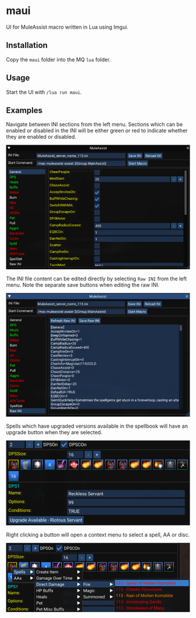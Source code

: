 # maui

UI for MuleAssist macro written in Lua using Imgui.

## Installation

Copy the `maui` folder into the MQ `lua` folder.

## Usage

Start the UI with `/lua run maui`.

## Examples

Navigate between INI sections from the left menu. Sections which can be enabled or disabled in the INI will be either green or red to indicate whether they are enabled or disabled.

![](images/general.png)

The INI file content can be edited directly by selecting `Raw INI` from the left menu. Note the separate save buttons when editing the raw INI.

![](images/rawINItab.png)

Spells which have upgraded versions available in the spellbook will have an upgrade button when they are selected.

![](images/spellupgrade.png)

Right clicking a button will open a context menu to select a spell, AA or disc.

![](images/spellpicker.png)

